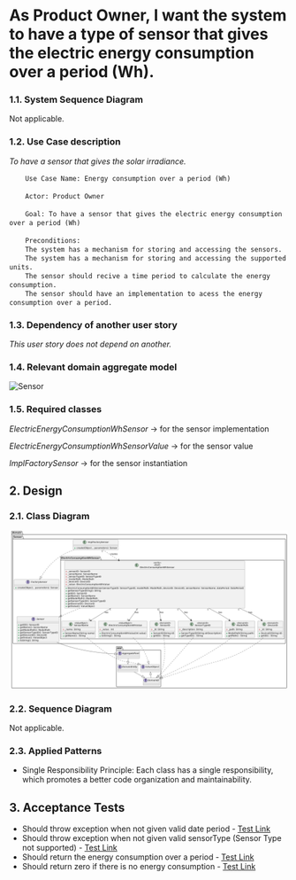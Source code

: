 # As Product Owner, I want the system to have a type of sensor that gives the electric energy consumption over a period (Wh).

### 1.1. System Sequence Diagram
Not applicable.

### 1.2. Use Case description
_To have a sensor that gives the solar irradiance._

        Use Case Name: Energy consumption over a period (Wh)
    
        Actor: Product Owner
    
        Goal: To have a sensor that gives the electric energy consumption over a period (Wh)
        
        Preconditions:
        The system has a mechanism for storing and accessing the sensors.
        The system has a mechanism for storing and accessing the supported units.
        The sensor should recive a time period to calculate the energy consumption.
        The sensor should have an implementation to acess the energy consumption over a period.


### 1.3. Dependency of another user story
_This user story does not depend on another._

### 1.4. Relevant domain aggregate model
![Sensor](../../ooa/4.agreggateModels/Sensor.png)

### 1.5. Required classes
_ElectricEnergyConsumptionWhSensor_ -> for the sensor implementation

_ElectricEnergyConsumptionWhSensorValue_ -> for the sensor value

_ImplFactorySensor_ -> for the sensor instantiation


## 2. Design
### 2.1. Class Diagram

![ClassDiagram](./artifacts/US26CD.png)
### 2.2. Sequence Diagram
Not applicable.
### 2.3. Applied Patterns
- Single Responsibility Principle: Each class has a single responsibility, which promotes a better code organization
  and maintainability.

## 3. Acceptance Tests

- Should throw exception when not given valid date period  - [Test Link](../../../src/test/java/SmartHomeDDD/domain/Sensor/ElectricConsumptionWhSensorTest.java#L112)
- Should throw exception when not given valid sensorType (Sensor Type not supported) - [Test Link](../../../src/test/java/SmartHomeDDD/domain/Sensor/ElectricConsumptionWhSensorTest.java#L74)
- Should return the energy consumption over a period - [Test Link](../../../src/test/java/SmartHomeDDD/domain/Sensor/ElectricConsumptionWhSensorTest.java#L221)
- Should return zero if there is no energy consumption - [Test Link](../../../src/test/java/SmartHomeDDD/domain/Sensor/ElectricConsumptionWhSensorTest.java#L242)
